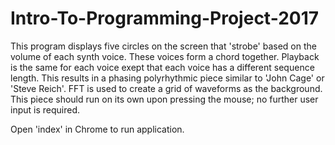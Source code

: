 # Intro-To-Programming-Project-2017
This program displays five circles on the screen that 'strobe' based on the volume of each synth voice. These voices form a chord together. Playback is the same for each voice exept that each voice has a different sequence length. This results in a phasing polyrhythmic piece similar to 'John Cage' or 'Steve Reich'. FFT is used to create a grid of waveforms as the background. This piece should run on its own upon pressing the mouse; no further user input is required. 

Open 'index' in Chrome to run application.
